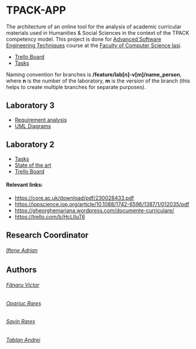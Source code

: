 # TPACK-APP
The architecture of an online tool for the analysis of academic curricular materials used in Humanities &amp; Social Sciences in the context of the TPACK competency model.
This project is done for [Advanced Software Engineering Techniques](https://profs.info.uaic.ro/~adiftene/Scoala/2024/ASET/index.htm?fbclid=IwAR10FNcD2G9hsoqALrrjuGcjkoKXhdoUwgk-fGPCgT3QaS9hAjPy35rcDas) course at the [Faculty of Computer Science Iasi](https://www.info.uaic.ro/).
- [Trello Board](https://trello.com/b/HcLIIuT6)
- [Tasks](https://docs.google.com/document/d/1bJmPpIYV2hopaFNLbNVE2fENTN-3CqJLhOjUI7_ayYs/edit#heading=h.98ibuv5xh786)

Naming convention for branches is **/feature/lab[n]-v[m]/name_person**, where **n** is the number of the laboratory, **m** is the version of the branch (this helps to create multiple branches for separate purposes). 

## Laboratory 3
- [Requirement analysis](https://docs.google.com/document/d/1lAsE5mVDQusDkmSFsGU7FP6S6FCjtHQH_reb62fKUa0/edit?usp=sharing)
- [UML Diagrams](https://drive.google.com/drive/folders/1an3M8JxSFjJzNQUVav8LHmsHyzchS7dm?usp=drive_link)
## Laboratory 2
- [Tasks](https://docs.google.com/document/d/1bJmPpIYV2hopaFNLbNVE2fENTN-3CqJLhOjUI7_ayYs/edit#heading=h.98ibuv5xh786)
- [State of the art](https://docs.google.com/document/d/1mEsqO5sSPORfZqgE9qFCyTFXUMeDh0L_j7NiWWXlLAA/edit?usp=sharing)
- [Trello Board](https://trello.com/b/HcLIIuT6)
#### Relevant links:
- https://core.ac.uk/download/pdf/230028433.pdf
- https://iopscience.iop.org/article/10.1088/1742-6596/1387/1/012035/pdf 
- https://gheorghemariana.wordpress.com/documente-curriculare/
- https://trello.com/b/HcLIIuT6
## Research Coordinator
###### [Iftene Adrian](https://profs.info.uaic.ro/~adiftene/)
## Authors
###### [Fânaru Victor](https://github.com/FanaruVictor)
###### [Opariuc Rareș](https://github.com/OpariucRares)
###### [Savin Rareș](https://github.com/SavRares)
###### [Tablan Andrei](https://github.com/andreitablan)
